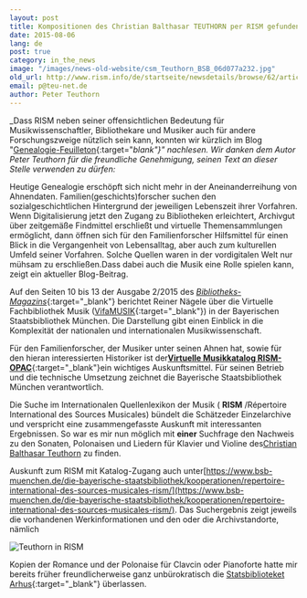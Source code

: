 ```yaml
---
layout: post
title: Kompositionen des Christian Balthasar TEUTHORN per RISM gefunden
date: 2015-08-06
lang: de
post: true
category: in_the_news
image: "/images/news-old-website/csm_Teuthorn_BSB_06d077a232.jpg"
old_url: http://www.rism.info/de/startseite/newsdetails/browse/62/article/64/using-rism-for-genealogy.html
email: p@teu-net.de
author: Peter Teuthorn
---
```


_Dass RISM neben seiner offensichtlichen Bedeutung für Musikwissenschaftler, Bibliothekare und Musiker auch für andere Forschungszweige nützlich sein kann, konnten wir kürzlich im Blog "[Genealogie-Feuilleton](http://teuthorn.net/feuilleton/?p=4716){:target="_blank"}" nachlesen. Wir danken dem Autor Peter Teuthorn für die freundliche Genehmigung, seinen Text an dieser Stelle verwenden zu dürfen:_

Heutige Genealogie erschöpft sich nicht mehr in der Aneinanderreihung von Ahnendaten. Familien(geschichts)forscher suchen den sozialgeschichtlichen Hintergrund der jeweiligen Lebenszeit ihrer Vorfahren. Wenn Digitalisierung jetzt den Zugang zu Bibliotheken erleichtert, Archivgut über zeitgemäße Findmittel erschließt und virtuelle Themensammlungen ermöglicht, dann öffnen sich für den Familienforscher Hilfsmittel für einen Blick in die Vergangenheit von Lebensalltag, aber auch zum kulturellen Umfeld seiner Vorfahren. Solche Quellen waren in der vordigitalen Welt nur mühsam zu erschließen.Dass dabei auch die Musik eine Rolle spielen kann, zeigt ein aktueller Blog-Beitrag.

Auf den Seiten 10 bis 13 der Ausgabe 2/2015 des [_Bibliotheks-Magazins_](https://www.bsb-muenchen.de/fileadmin/imageswww/pdf-dateien/bibliotheksmagazin/BM2015-2.pdf){:target="_blank"} berichtet Reiner Nägele über die Virtuelle Fachbibliothek Musik ([VifaMUSIK](https://www.vifamusik.de/startseite.html){:target="_blank"}) in der Bayerischen Staatsbibliothek München. Die Darstellung gibt einen Einblick in die Komplexität der nationalen und internationalen Musikwissenschaft.

Für den Familienforscher, der Musiker unter seinen Ahnen hat, sowie für den hieran interessierten Historiker ist der[**Virtuelle Musikkatalog RISM-OPAC**](https://opac.rism.info/){:target="_blank"}ein wichtiges Auskunftsmittel. Für seinen Betrieb und die technische Umsetzung zeichnet die Bayerische Staatsbibliothek München verantwortlich.

Die Suche im Internationalen Quellenlexikon der Musik ( **RISM** /Répertoire International des Sources Musicales) bündelt die Schätzeder Einzelarchive und verspricht eine zusammengefasste Auskunft mit interessanten Ergebnissen. So war es mir nun möglich mit **einer** Suchfrage den Nachweis zu den Sonaten, Polonaisen und Liedern für Klavier und Violine des[Christian Balthasar Teuthorn](https://opac.rism.info/search?View=rism&author=Christian+Balthasar+Teuthorn "external-link-new-window") zu finden.

Auskunft zum RISM mit Katalog-Zugang auch unter[https://www.bsb-muenchen.de/die-bayerische-staatsbibliothek/kooperationen/repertoire-international-des-sources-musicales-rism/](https://www.bsb-muenchen.de/die-bayerische-staatsbibliothek/kooperationen/repertoire-international-des-sources-musicales-rism/). Das Suchergebnis zeigt jeweils die vorhandenen Werkinformationen und den oder die Archivstandorte, nämlich

![Teuthorn in RISM](http://teuthorn.net/feuilleton/wp-content/uploads/2015/08/suchergebnisCBT.jpg)

Kopien der Romance und der Polonaise für Clavcin oder Pianoforte hatte mir bereits früher freundlicherweise ganz unbürokratisch die [Statsbiblioteket Arhus](http://www.statsbiblioteket.dk/){:target="_blank"} überlassen.

